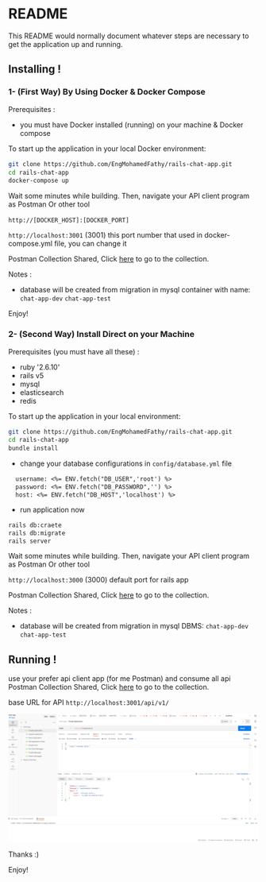 # README

This README would normally document whatever steps are necessary to get the
application up and running.

## Installing !

### 1- (First Way) By Using Docker & Docker Compose

Prerequisites :
* you must have Docker installed (running) on your machine & Docker compose


To start up the application in your local Docker environment:

```bash
git clone https://github.com/EngMohamedFathy/rails-chat-app.git
cd rails-chat-app
docker-compose up
```

Wait some minutes while building. Then,
navigate your API client program as Postman Or other tool 

`http://[DOCKER_HOST]:[DOCKER_PORT]`

`http://localhost:3001` (3001) this port number that used in docker-compose.yml file, you can change it

Postman Collection Shared, Click [here](https://documenter.getpostman.com/view/14343417/2s83zgu52y) to go to the collection.


Notes :
* database will be created from migration in mysql container with name: `chat-app-dev` `chat-app-test`

Enjoy!

### 2- (Second Way) Install Direct on your Machine

Prerequisites (you must have all these) :
* ruby '2.6.10'
* rails v5
* mysql
* elasticsearch
* redis


To start up the application in your local environment:

```bash
git clone https://github.com/EngMohamedFathy/rails-chat-app.git
cd rails-chat-app
bundle install
```
* change your database configurations in ``config/database.yml`` file

```
  username: <%= ENV.fetch("DB_USER",'root') %>
  password: <%= ENV.fetch("DB_PASSWORD",'') %>
  host: <%= ENV.fetch("DB_HOST",'localhost') %>
```

* run application now
```
rails db:craete
rails db:migrate
rails server
```

Wait some minutes while building. Then,
navigate your API client program as Postman Or other tool

`http://localhost:3000` (3000) default port for rails app

Postman Collection Shared, Click [here](https://documenter.getpostman.com/view/14343417/2s83zgu52y) to go to the collection.


Notes :
* database will be created from migration in mysql DBMS: `chat-app-dev` `chat-app-test`


## Running !
use your prefer api client app (for me Postman) and consume all api
Postman Collection Shared, Click [here](https://documenter.getpostman.com/view/14343417/2s83zgu52y) to go to the collection.

base URL for API
``http://localhost:3001/api/v1/``

![img.png](img.png)

Thanks :)

Enjoy!
